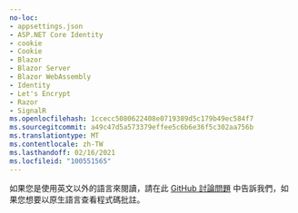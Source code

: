 ```yaml
---
no-loc:
- appsettings.json
- ASP.NET Core Identity
- cookie
- Cookie
- Blazor
- Blazor Server
- Blazor WebAssembly
- Identity
- Let's Encrypt
- Razor
- SignalR
ms.openlocfilehash: 1ccecc5080622408e0719389d5c179b49ec584f7
ms.sourcegitcommit: a49c47d5a573379effee5c6b6e36f5c302aa756b
ms.translationtype: MT
ms.contentlocale: zh-TW
ms.lasthandoff: 02/16/2021
ms.locfileid: "100551565"
---
```

如果您是使用英文以外的語言來閱讀，請在此 [GitHub 討論問題](https://github.com/aspnet/AspNetCore.Docs/issues/16455) 中告訴我們，如果您想要以原生語言查看程式碼批註。